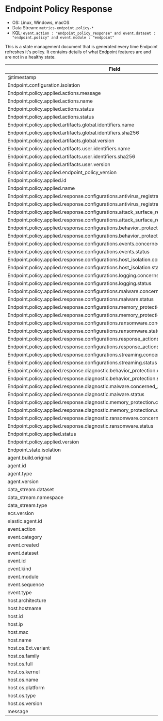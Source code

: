 # Endpoint Policy Response

- OS: Linux, Windows, macOS
- Data Stream: `metrics-endpoint.policy-*`
- KQL: `event.action : "endpoint_policy_response" and event.dataset : "endpoint.policy" and event.module : "endpoint"`

This is a state management document that is generated every time Endpoint refreshes it's policy. It contains details of what Endpoint features are and are not in a healthy state.


| Field |
|---|
| @timestamp |
| Endpoint.configuration.isolation |
| Endpoint.policy.applied.actions.message |
| Endpoint.policy.applied.actions.name |
| Endpoint.policy.applied.actions.status |
| Endpoint.policy.applied.actions.status |
| Endpoint.policy.applied.artifacts.global.identifiers.name |
| Endpoint.policy.applied.artifacts.global.identifiers.sha256 |
| Endpoint.policy.applied.artifacts.global.version |
| Endpoint.policy.applied.artifacts.user.identifiers.name |
| Endpoint.policy.applied.artifacts.user.identifiers.sha256 |
| Endpoint.policy.applied.artifacts.user.version |
| Endpoint.policy.applied.endpoint_policy_version |
| Endpoint.policy.applied.id |
| Endpoint.policy.applied.name |
| Endpoint.policy.applied.response.configurations.antivirus_registration.concerned_actions |
| Endpoint.policy.applied.response.configurations.antivirus_registration.status |
| Endpoint.policy.applied.response.configurations.attack_surface_reduction.concerned_actions |
| Endpoint.policy.applied.response.configurations.attack_surface_reduction.status |
| Endpoint.policy.applied.response.configurations.behavior_protection.concerned_actions |
| Endpoint.policy.applied.response.configurations.behavior_protection.status |
| Endpoint.policy.applied.response.configurations.events.concerned_actions |
| Endpoint.policy.applied.response.configurations.events.status |
| Endpoint.policy.applied.response.configurations.host_isolation.concerned_actions |
| Endpoint.policy.applied.response.configurations.host_isolation.status |
| Endpoint.policy.applied.response.configurations.logging.concerned_actions |
| Endpoint.policy.applied.response.configurations.logging.status |
| Endpoint.policy.applied.response.configurations.malware.concerned_actions |
| Endpoint.policy.applied.response.configurations.malware.status |
| Endpoint.policy.applied.response.configurations.memory_protection.concerned_actions |
| Endpoint.policy.applied.response.configurations.memory_protection.status |
| Endpoint.policy.applied.response.configurations.ransomware.concerned_actions |
| Endpoint.policy.applied.response.configurations.ransomware.status |
| Endpoint.policy.applied.response.configurations.response_actions.concerned_actions |
| Endpoint.policy.applied.response.configurations.response_actions.status |
| Endpoint.policy.applied.response.configurations.streaming.concerned_actions |
| Endpoint.policy.applied.response.configurations.streaming.status |
| Endpoint.policy.applied.response.diagnostic.behavior_protection.concerned_actions |
| Endpoint.policy.applied.response.diagnostic.behavior_protection.status |
| Endpoint.policy.applied.response.diagnostic.malware.concerned_actions |
| Endpoint.policy.applied.response.diagnostic.malware.status |
| Endpoint.policy.applied.response.diagnostic.memory_protection.concerned_actions |
| Endpoint.policy.applied.response.diagnostic.memory_protection.status |
| Endpoint.policy.applied.response.diagnostic.ransomware.concerned_actions |
| Endpoint.policy.applied.response.diagnostic.ransomware.status |
| Endpoint.policy.applied.status |
| Endpoint.policy.applied.version |
| Endpoint.state.isolation |
| agent.build.original |
| agent.id |
| agent.type |
| agent.version |
| data_stream.dataset |
| data_stream.namespace |
| data_stream.type |
| ecs.version |
| elastic.agent.id |
| event.action |
| event.category |
| event.created |
| event.dataset |
| event.id |
| event.kind |
| event.module |
| event.sequence |
| event.type |
| host.architecture |
| host.hostname |
| host.id |
| host.ip |
| host.mac |
| host.name |
| host.os.Ext.variant |
| host.os.family |
| host.os.full |
| host.os.kernel |
| host.os.name |
| host.os.platform |
| host.os.type |
| host.os.version |
| message |

